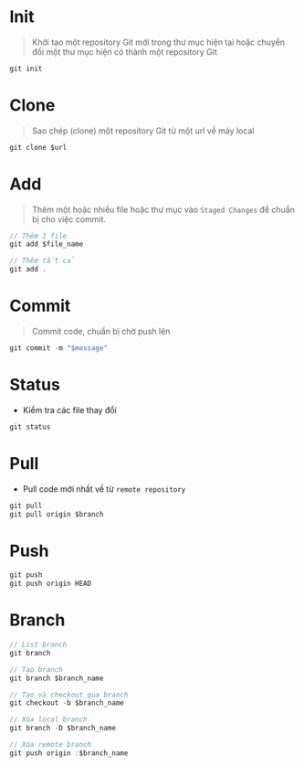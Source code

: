 
# Init 

> Khởi tạo một repository Git mới trong thư mục hiện tại hoặc chuyển đổi một thư mục hiện có thành một repository Git

```ts
git init
```


# Clone

> Sao chép (clone) một repository Git từ một url về máy local

```ts
git clone $url
```


# Add

> Thêm một hoặc nhiều file hoặc thư mục vào `Staged Changes` để chuẩn bị cho việc commit.

```ts
// Thêm 1 file
git add $file_name

// Thêm tất cả
git add .
```


# Commit

> Commit code, chuẩn bị chờ push lên

```ts
git commit -m "$message"
```


# Status

- Kiểm tra các file thay đổi

```ts
git status
```

# Pull

- Pull code mới nhất về từ `remote repository`

```ts
git pull
git pull origin $branch
```


# Push

```ts
git push 
git push origin HEAD
```


# Branch

```ts
// List branch
git branch

// Tạo branch
git branch $branch_name

// Tạo và checkout qua branch 
git checkout -b $branch_name

// Xóa local branch
git branch -D $branch_name

// Xóa remote branch
git push origin :$branch_name

```